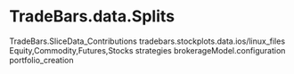 # TradeBars.data.Splits
TradeBars.SliceData_Contributions
tradebars.stockplots.data.ios/linux_files
Equity,Commodity,Futures,Stocks strategies
brokerageModel.configuration
portfolio_creation

